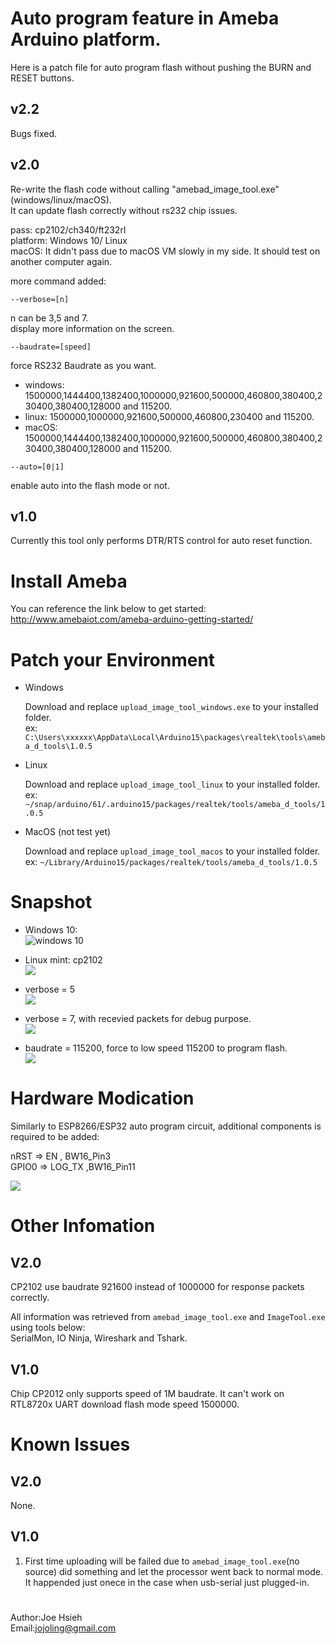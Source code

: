 <meta property="og:title" content="RTL8720 autoflash" />
<meta property="og:image" content="https://github.com/jojoling/ameba_bw16_autoflash/blob/main/pic/flash_windows.png" />

# Auto program feature in Ameba Arduino platform.

Here is a patch file for auto program flash without pushing the BURN and RESET buttons.

## v2.2  
Bugs fixed.

## v2.0  
Re-write the flash code without calling "amebad_image_tool.exe" (windows/linux/macOS).  
It can update flash correctly without rs232 chip issues.  
  
pass: cp2102/ch340/ft232rl  
platform: Windows 10/ Linux  
macOS: It didn't pass due to macOS VM slowly in my side. It should test on another computer again.  

more command added:  
```
--verbose=[n] 
```
n can be 3,5 and 7.  
display more information on the screen.  

```
--baudrate=[speed]  
```
force RS232 Baudrate as you want.  
* windows:
  1500000,1444400,1382400,1000000,921600,500000,460800,380400,230400,380400,128000 and 115200.  
* linux:
  1500000,1000000,921600,500000,460800,230400 and 115200.  
* macOS:
  1500000,1444400,1382400,1000000,921600,500000,460800,380400,230400,380400,128000 and 115200.  

```
--auto=[0|1]  
```
enable auto into the flash mode or not.  

## v1.0
Currently this tool only performs DTR/RTS control for auto reset function.

# Install Ameba
You can reference the link below to get started: http://www.amebaiot.com/ameba-arduino-getting-started/

# Patch your Environment

* Windows
  
  Download and replace `upload_image_tool_windows.exe` to your installed folder.  
  ex: `C:\Users\xxxxxx\AppData\Local\Arduino15\packages\realtek\tools\ameba_d_tools\1.0.5`

* Linux
  
  Download and replace `upload_image_tool_linux` to your installed folder.  
  ex: `~/snap/arduino/61/.arduino15/packages/realtek/tools/ameba_d_tools/1.0.5`

* MacOS (not test yet)
  
  Download and replace `upload_image_tool_macos` to your installed folder.  
  ex: `~/Library/Arduino15/packages/realtek/tools/ameba_d_tools/1.0.5`

# Snapshot
* Windows 10:  
  ![windows 10](pic/flash_windows.png)

* Linux mint:
  cp2102  
  ![](pic/flash_cp2102.png)

* verbose = 5  
  ![](pic/flash_verbose_5.png)

* verbose = 7, with recevied packets for debug purpose.  
  ![](pic/flash_verbose_7.png)

* baudrate = 115200, force to low speed 115200 to program flash.  
  ![](pic/flash_115200.png)

# Hardware Modication
Similarly to ESP8266/ESP32 auto program circuit, additional components is required to be added: 

nRST  => EN , BW16_Pin3  
GPIO0 => LOG_TX ,BW16_Pin11  

![](https://i.stack.imgur.com/fMrDh.png?raw=true)

# Other Infomation

## V2.0
CP2102 use baudrate 921600 instead of 1000000 for response packets correctly.

All information was retrieved from `amebad_image_tool.exe` and `ImageTool.exe` using tools below:  
SerialMon, IO Ninja, Wireshark and Tshark.  

## V1.0
Chip CP2012 only supports speed of 1M baudrate. It can't work on RTL8720x UART download flash mode speed 1500000.  

# Known Issues

## V2.0
None.

## V1.0
1) First time uploading will be failed due to `amebad_image_tool.exe`(no source) did something and let the processor went back to normal mode.
   It happended just onece in the case when usb-serial just plugged-in.

#
 Author:Joe Hsieh  
 Email:jojoling@gmail.com  
